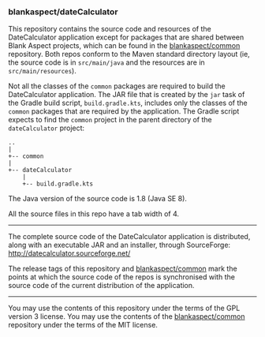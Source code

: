 ### blankaspect/dateCalculator

This repository contains the source code and resources of the DateCalculator application except for packages that are
shared between Blank Aspect projects, which can be found in the
[blankaspect/common](https://github.com/blankaspect/common) repository.  Both repos conform to the Maven standard
directory layout \(ie, the source code is in `src/main/java` and the resources are in `src/main/resources`\).

Not all the classes of the `common` packages are required to build the DateCalculator application.  The JAR file that is
created by the `jar` task of the Gradle build script, `build.gradle.kts`, includes only the classes of the `common`
packages that are required by the application.  The Gradle script expects to find the `common` project in the parent
directory of the `dateCalculator` project:
```
..
|
+-- common
|
+-- dateCalculator
    |
    +-- build.gradle.kts
```

The Java version of the source code is 1.8 \(Java SE 8\).

All the source files in this repo have a tab width of 4. 

----

The complete source code of the DateCalculator application is distributed, along with an executable JAR and an
installer, through SourceForge:  
<http://datecalculator.sourceforge.net/>

The release tags of this repository and [blankaspect/common](https://github.com/blankaspect/common) mark the points at
which the source code of the repos is synchronised with the source code of the current distribution of the application.

----

You may use the contents of this repository under the terms of the GPL version 3 license.  You may use the contents of
the [blankaspect/common](https://github.com/blankaspect/common) repository under the terms of the MIT license.
